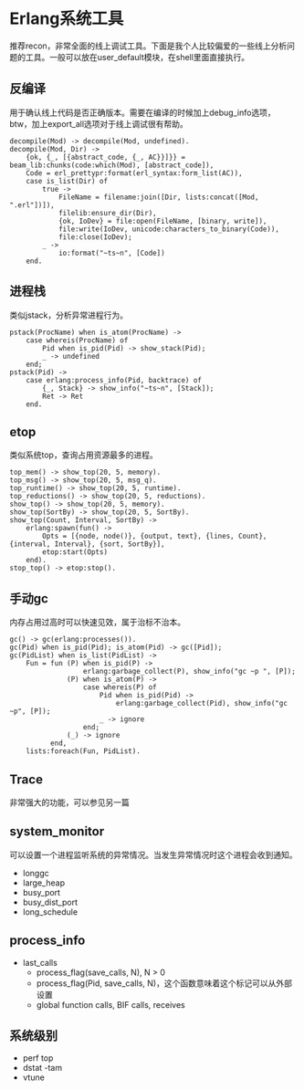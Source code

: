 # Erlang系统工具


推荐recon，非常全面的线上调试工具。下面是我个人比较偏爱的一些线上分析问题的工具。一般可以放在user_default模块，在shell里面直接执行。

## 反编译

用于确认线上代码是否正确版本。需要在编译的时候加上debug_info选项，btw，加上export_all选项对于线上调试很有帮助。
```
decompile(Mod) -> decompile(Mod, undefined).
decompile(Mod, Dir) ->
    {ok, {_, [{abstract_code, {_, AC}}]}} = beam_lib:chunks(code:which(Mod), [abstract_code]),
    Code = erl_prettypr:format(erl_syntax:form_list(AC)),
    case is_list(Dir) of
        true ->
            FileName = filename:join([Dir, lists:concat([Mod, ".erl"])]),
            filelib:ensure_dir(Dir),
            {ok, IoDev} = file:open(FileName, [binary, write]),
            file:write(IoDev, unicode:characters_to_binary(Code)),
            file:close(IoDev);
        _ ->
            io:format("~ts~n", [Code])
    end.
```

## 进程栈

类似jstack，分析异常进程行为。
```
pstack(ProcName) when is_atom(ProcName) ->
    case whereis(ProcName) of
        Pid when is_pid(Pid) -> show_stack(Pid);
        _ -> undefined
    end;
pstack(Pid) ->
    case erlang:process_info(Pid, backtrace) of
        {_, Stack} -> show_info("~ts~n", [Stack]);
        Ret -> Ret
    end.
```

## etop

类似系统top，查询占用资源最多的进程。
```
top_mem() -> show_top(20, 5, memory).
top_msg() -> show_top(20, 5, msg_q).
top_runtime() -> show_top(20, 5, runtime).
top_reductions() -> show_top(20, 5, reductions).
show_top() -> show_top(20, 5, memory).
show_top(SortBy) -> show_top(20, 5, SortBy).
show_top(Count, Interval, SortBy) ->
    erlang:spawn(fun() ->
        Opts = [{node, node()}, {output, text}, {lines, Count}, {interval, Interval}, {sort, SortBy}],
        etop:start(Opts)
    end).
stop_top() -> etop:stop().
```

## 手动gc

内存占用过高时可以快速见效，属于治标不治本。
```
gc() -> gc(erlang:processes()).
gc(Pid) when is_pid(Pid); is_atom(Pid) -> gc([Pid]);
gc(PidList) when is_list(PidList) ->
    Fun = fun (P) when is_pid(P) ->
                  erlang:garbage_collect(P), show_info("gc ~p ", [P]);
              (P) when is_atom(P) ->
                  case whereis(P) of
                      Pid when is_pid(Pid) ->
                          erlang:garbage_collect(Pid), show_info("gc ~p", [P]);
                      _ -> ignore
                  end;
              (_) -> ignore
          end,
    lists:foreach(Fun, PidList).
```

## Trace

非常强大的功能，可以参见另一篇[]()

## system_monitor

可以设置一个进程监听系统的异常情况。当发生异常情况时这个进程会收到通知。

* longgc
* large_heap
* busy_port
* busy_dist_port
* long_schedule

## process_info

* last_calls
    - process_flag(save_calls, N), N > 0
    - process_flag(Pid, save_calls, N)，这个函数意味着这个标记可以从外部设置
    - global function calls, BIF calls, receives

## 系统级别

* perf top
* dstat -tam
* vtune
